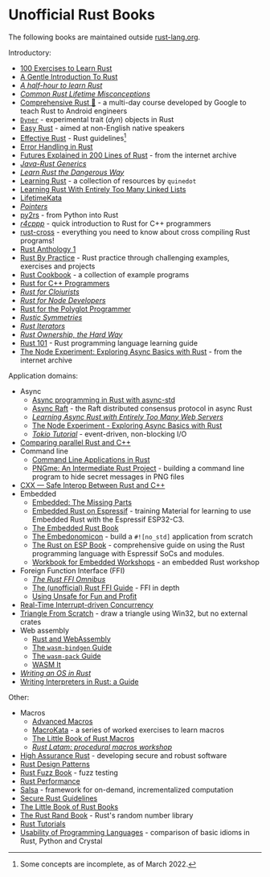 # Unofficial Rust Books

The following books are maintained outside [rust-lang.org](https://www.rust-lang.org/).

Introductory:
* [100 Exercises to Learn Rust](https://rust-exercises.com/)
* [A Gentle Introduction To Rust](https://stevedonovan.github.io/rust-gentle-intro/readme.html)
* [_A half-hour to learn Rust_](https://fasterthanli.me/articles/a-half-hour-to-learn-rust)
* [_Common Rust Lifetime Misconceptions_](https://github.com/pretzelhammer/rust-blog/blob/master/posts/common-rust-lifetime-misconceptions.md)
* [Comprehensive Rust 🦀](https://google.github.io/comprehensive-rust/) - a multi-day course developed by Google to teach Rust to Android engineers
* [`Dyner`](https://dyner.netlify.app/) - experimental trait (_dyn_) objects in Rust
* [Easy Rust](https://dhghomon.github.io/easy_rust/) - aimed at non-English native speakers
* [Effective Rust](https://www.lurklurk.org/effective-rust/) - Rust guidelines[^effectiverust]
* [Error Handling in Rust](https://nrc.github.io/error-docs/)
* [Futures Explained in 200 Lines of Rust](https://web.archive.org/web/20230324130904/https://cfsamson.github.io/books-futures-explained/) - from the internet archive
* [_Java-Rust Generics_](https://gist.github.com/Kimundi/8391398)
* [_Learn Rust the Dangerous Way_](http://cliffle.com/p/dangerust/)
* [Learning Rust](https://quinedot.github.io/rust-learning/index.html) - a collection of resources by `quinedot`
* [Learning Rust With Entirely Too Many Linked Lists](https://rust-unofficial.github.io/too-many-lists/)
* [LifetimeKata](https://tfpk.github.io/lifetimekata/)
* [_Pointers_](https://github.com/diwic/reffers-rs/blob/master/docs/Pointers.md)
* [py2rs](https://rochacbruno.github.io/py2rs/) - from Python into Rust
* [_r4cppp_](https://github.com/nrc/r4cppp/blob/master/hello-world.md) - quick introduction to Rust for C++ programmers
* [rust-cross](https://github.com/japaric/rust-cross#table-of-contents) - everything you need to know about cross compiling Rust programs!
* [Rust Anthology 1](https://brson.github.io/rust-anthology/1/index.html)
* [Rust By Practice](https://practice.rs/) - Rust practice through challenging examples, exercises and projects
* [Rust Cookbook](https://rust-lang-nursery.github.io/rust-cookbook/) - a collection of example programs
* [Rust for C++ Programmers](https://aminb.gitbooks.io/rust-for-c/content/index.html)
* [_Rust for Clojurists_](https://gist.github.com/oakes/4af1023b6c5162c6f8f0)
* [_Rust for Node Developers_](https://github.com/Mercateo/rust-for-node-developers/blob/master/setup/README.md)
* [Rust for the Polyglot Programmer](https://www.chiark.greenend.org.uk/~ianmdlvl/rust-polyglot/index.html)
* [_Rustic Symmetries_](https://github.com/kmcallister/rustic-symmetries/blob/master/README.md#rustic-symmetries)
* [_Rust Iterators_](https://github.com/rustomax/rust-iterators/#introduction)
* [_Rust Ownership, the Hard Way_](https://chrismorgan.info/blog/rust-ownership-the-hard-way/)
* [Rust 101](https://rust-lang.guide/) - Rust programming language learning guide
* [The Node Experiment: Exploring Async Basics with Rust](https://web.archive.org/web/20230125023131/https://cfsamson.github.io/book-exploring-async-basics/) - from the internet archive


Application domains:
* Async
  * [Async programming in Rust with async-std](https://book.async.rs/introduction.html)
  * [Async Raft](https://async-raft.github.io/async-raft/) - the Raft distributed consensus protocol in async Rust
  * [_Learning Async Rust with Entirely Too Many Web Servers_](https://ibraheem.ca/posts/too-many-web-servers/)
  * [The Node Experiment - Exploring Async Basics with Rust](https://cfsamson.github.io/book-exploring-async-basics/)
  * [_Tokio Tutorial_](https://tokio.rs/tokio/tutorial) - event-driven, non-blocking I/O
* [Comparing parallel Rust and C++](https://parallel-rust-cpp.github.io/introduction.html)
* Command line
  * [Command Line Applications in Rust](https://rust-cli.github.io/book/index.html)
  * [PNGme: An Intermediate Rust Project](https://jrdngr.github.io/pngme_book/) - building a command line program to hide secret messages in PNG files
* [CXX — Safe Interop Between Rust and C++](https://cxx.rs)
* Embedded
  * [Embedded: The Missing Parts](https://emp.jamesmunns.com/)
  * [Embedded Rust on Espressif](https://esp-rs.github.io/std-training/) - training Material for learning to use Embedded Rust with the Espressif ESP32-C3.
  * [The Embedded Rust Book](https://rust-embedded.github.io/book/)
  * [The Embedonomicon](https://docs.rust-embedded.org/embedonomicon/) - build a `#![no_std]` application from scratch
  * [The Rust on ESP Book](https://esp-rs.github.io/book/) - comprehensive guide on using the Rust programming language with Espressif SoCs and modules.
  * [Workbook for Embedded Workshops](https://embedded-trainings.ferrous-systems.com/preparations.html) - an embedded Rust workshop
* Foreign Function Interface (FFI)
  * [_The Rust FFI Omnibus_](http://jakegoulding.com/rust-ffi-omnibus/)
  * [The (unofficial) Rust FFI Guide](https://michael-f-bryan.github.io/rust-ffi-guide/) - FFI in depth
  * [Using Unsafe for Fun and Profit](https://michael-f-bryan.github.io/rust-ffi-guide/)
* [Real-Time Interrupt-driven Concurrency](https://rtic.rs/)
* [Triangle From Scratch](https://rust-tutorials.github.io/triangle-from-scratch/) - draw a triangle using Win32, but no external crates
* Web assembly
  * [Rust and WebAssembly](https://rustwasm.github.io/docs/book/)
  * [The `wasm-bindgen` Guide](https://rustwasm.github.io/docs/wasm-bindgen/)
  * [The `wasm-pack` Guide](https://rustwasm.github.io/docs/wasm-pack/)
  * [WASM It](https://azriel.im/wasm_it/)
* [_Writing an OS in Rust_](https://os.phil-opp.com/)
* [Writing Interpreters in Rust: a Guide](https://rust-hosted-langs.github.io/book/introduction.html)

Other:
* Macros
  * [Advanced Macros](https://www.cs.brandeis.edu/~cs146a/rust/doc-02-21-2015/book/advanced-macros.html)
  * [MacroKata](https://tfpk.github.io/macrokata/) - a series of worked exercises to learn macros
  * [The Little Book of Rust Macros](https://veykril.github.io/tlborm/)
  * [_Rust Latam: procedural macros workshop_](https://github.com/dtolnay/proc-macro-workshop#suggested-prerequisites)
* [High Assurance Rust](https://highassurance.rs/) - developing secure and robust software
* [Rust Design Patterns](https://rust-unofficial.github.io/patterns/)
* [Rust Fuzz Book](https://rust-fuzz.github.io/book/) - fuzz testing
* [Rust Performance](https://nnethercote.github.io/perf-book/)
* [Salsa](https://salsa-rs.github.io/salsa/) - framework for on-demand, incrementalized computation
* [Secure Rust Guidelines](https://anssi-fr.github.io/rust-guide/)
* [The Little Book of Rust Books](https://lborb.github.io/book/)
* [The Rust Rand Book](https://rust-random.github.io/book/) - Rust's random number library
* [Rust Tutorials](https://zicklag.github.io/rust-tutorials/overview.html)
* [Usability of Programming Languages](https://gergelyk.github.io/prog-lang-usability/) - comparison of basic idioms in Rust, Python and Crystal

[^effectiverust]: Some concepts are incomplete, as of March 2022.
